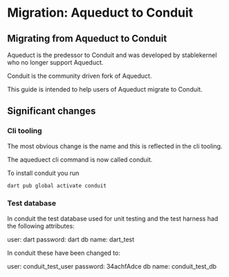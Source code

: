 # Migration:  Aqueduct to Conduit

## Migrating from Aqueduct to Conduit

Aqueduct is the predessor to Conduit and was developed by stablekernel who no longer support Aqueduct.

Conduit is the community driven fork of Aqueduct.

This guide is intended to help users of Aqueduct migrate to Conduit.

## Significant changes

### Cli tooling

The most obvious change is the name and this is reflected in the cli tooling.

The aqueduect cli command is now called conduit.

To install conduit you run

```bash
dart pub global activate conduit
```

### Test database

In conduit the test database used for unit testing and the test harness had the following attributes:

user: dart password: dart db name: dart\_test

In conduit these have been changed to:

user: conduit\_test\_user password: 34achfAdce db name: conduit\_test\_db

